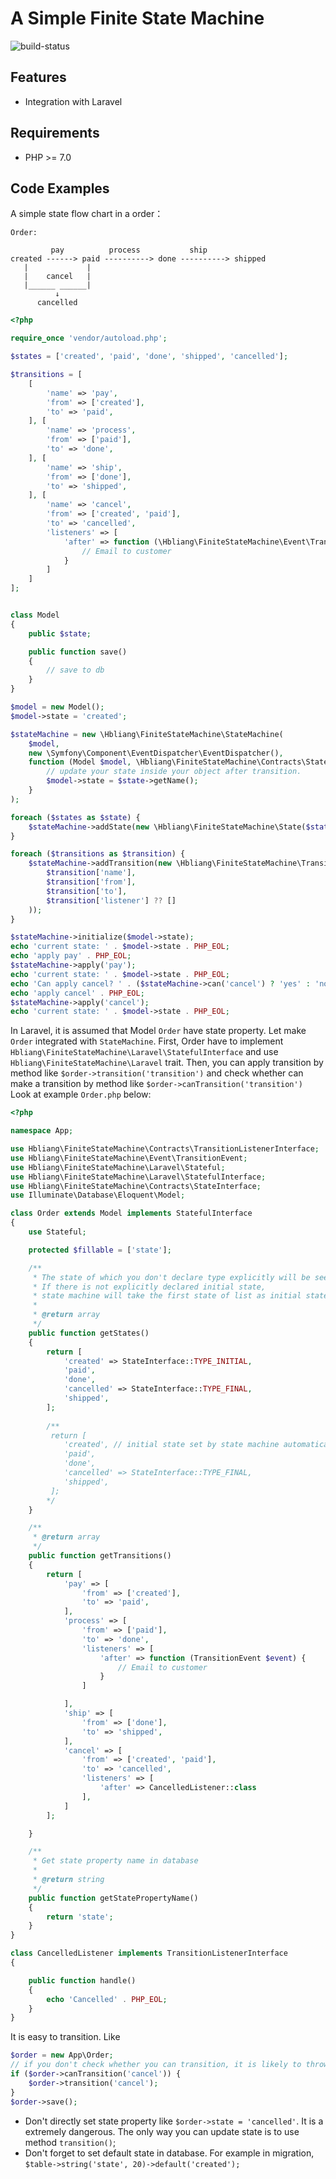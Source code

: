 # A Simple Finite State Machine
![build-status](https://travis-ci.org/hbliang/finite-state-machine.svg?branch=master)

## Features

- Integration with Laravel


## Requirements

- PHP >= 7.0


## Code Examples

A simple state flow chart in a order：  

```
Order:

         pay          process           ship
created ------> paid ----------> done ----------> shipped
   |             |
   |    cancel   |
   |______ ______|
          ↓
      cancelled 
```

```PHP
<?php

require_once 'vendor/autoload.php';

$states = ['created', 'paid', 'done', 'shipped', 'cancelled'];

$transitions = [
    [
        'name' => 'pay',
        'from' => ['created'],
        'to' => 'paid',
    ], [
        'name' => 'process',
        'from' => ['paid'],
        'to' => 'done',
    ], [
        'name' => 'ship',
        'from' => ['done'],
        'to' => 'shipped',
    ], [
        'name' => 'cancel',
        'from' => ['created', 'paid'],
        'to' => 'cancelled',
        'listeners' => [
            'after' => function (\Hbliang\FiniteStateMachine\Event\TransitionEvent $event) {
                // Email to customer
            }
        ]
    ]
];


class Model
{
    public $state;

    public function save()
    {
        // save to db
    }
}

$model = new Model();
$model->state = 'created';

$stateMachine = new \Hbliang\FiniteStateMachine\StateMachine(
    $model,
    new \Symfony\Component\EventDispatcher\EventDispatcher(),
    function (Model $model, \Hbliang\FiniteStateMachine\Contracts\StateInterface $state) {
        // update your state inside your object after transition.
        $model->state = $state->getName();
    }
);

foreach ($states as $state) {
    $stateMachine->addState(new \Hbliang\FiniteStateMachine\State($state));
}

foreach ($transitions as $transition) {
    $stateMachine->addTransition(new \Hbliang\FiniteStateMachine\Transition(
        $transition['name'],
        $transition['from'],
        $transition['to'],
        $transition['listener'] ?? []
    ));
}

$stateMachine->initialize($model->state);
echo 'current state: ' . $model->state . PHP_EOL;
echo 'apply pay' . PHP_EOL;
$stateMachine->apply('pay');
echo 'current state: ' . $model->state . PHP_EOL;
echo 'Can apply cancel? ' . ($stateMachine->can('cancel') ? 'yes' : 'no') . PHP_EOL;
echo 'apply cancel' . PHP_EOL;
$stateMachine->apply('cancel');
echo 'current state: ' . $model->state . PHP_EOL;
```


In Laravel, it is assumed that Model `Order` have state property. Let make `Order` integrated with `StateMachine`.
First, Order have to implement `Hbliang\FiniteStateMachine\Laravel\StatefulInterface` and use `Hbliang\FiniteStateMachine\Laravel` trait.
Then, you can apply transition by method like `$order->transition('transition')` and check whether can make a transition by method like `$order->canTransition('transition')`
Look at example `Order.php` below:
```PHP
<?php

namespace App;

use Hbliang\FiniteStateMachine\Contracts\TransitionListenerInterface;
use Hbliang\FiniteStateMachine\Event\TransitionEvent;
use Hbliang\FiniteStateMachine\Laravel\Stateful;
use Hbliang\FiniteStateMachine\Laravel\StatefulInterface;
use Hbliang\FiniteStateMachine\Contracts\StateInterface;
use Illuminate\Database\Eloquent\Model;

class Order extends Model implements StatefulInterface
{
    use Stateful;

    protected $fillable = ['state'];

    /**
     * The state of which you don't declare type explicitly will be seen as normal state.
     * If there is not explicitly declared initial state, 
     * state machine will take the first state of list as initial state.
     *   
     * @return array
     */
    public function getStates()
    {
        return [
            'created' => StateInterface::TYPE_INITIAL,
            'paid',
            'done',
            'cancelled' => StateInterface::TYPE_FINAL,
            'shipped',
        ];
        
        /**
         return [
            'created', // initial state set by state machine automatically 
            'paid',
            'done',
            'cancelled' => StateInterface::TYPE_FINAL,
            'shipped',
         ];
        */
    }

    /**
     * @return array
     */
    public function getTransitions()
    {
        return [
            'pay' => [
                'from' => ['created'],
                'to' => 'paid',
            ],
            'process' => [
                'from' => ['paid'],
                'to' => 'done',
                'listeners' => [
                    'after' => function (TransitionEvent $event) {
                        // Email to customer
                    }
                ]

            ],
            'ship' => [
                'from' => ['done'],
                'to' => 'shipped',
            ],
            'cancel' => [
                'from' => ['created', 'paid'],
                'to' => 'cancelled',
                'listeners' => [
                    'after' => CancelledListener::class
                ],
            ]
        ];

    }

    /**
     * Get state property name in database
     *
     * @return string
     */
    public function getStatePropertyName()
    {
        return 'state';
    }
}

class CancelledListener implements TransitionListenerInterface
{ 

    public function handle()
    {
        echo 'Cancelled' . PHP_EOL;
    }
}
```

It is easy to transition. Like 

```PHP
$order = new App\Order;
// if you don't check whether you can transition, it is likely to throw a exception when you actually can't transition. 
if ($order->canTransition('cancel')) {
    $order->transition('cancel');
}
$order->save();

```

- Don't directly set state property like `$order->state = 'cancelled'`. It is a extremely dangerous. The only way you can update state is to use method `transition()`;
- Don't forget to set default state in database. For example in migration, `$table->string('state', 20)->default('created');`

